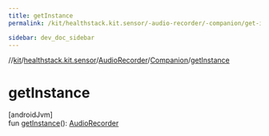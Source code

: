 ```yaml
---
title: getInstance
permalink: /kit/healthstack.kit.sensor/-audio-recorder/-companion/get-instance.html

sidebar: dev_doc_sidebar
---
```

//[kit](../../../../kit.html)/[healthstack.kit.sensor](../../index.html)/[AudioRecorder](../index.html)/[Companion](index.html)/[getInstance](get-instance.html)



# getInstance



[androidJvm]\
fun [getInstance](get-instance.html)(): [AudioRecorder](../index.html)




